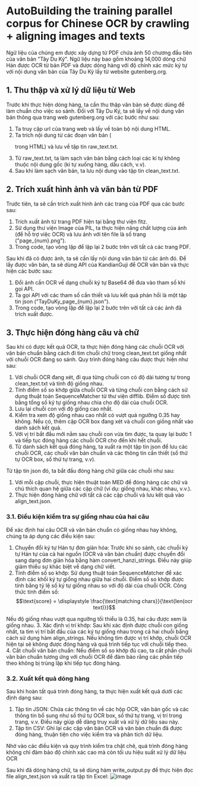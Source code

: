 # AutoBuilding the training parallel corpus for Chinese OCR by crawling + aligning images and texts

Ngữ liệu của chúng em được xây dựng từ PDF chứa ảnh 50 chương đầu tiên của văn bản "Tây Du Ký". Ngữ liệu này bao gồm khoảng 14,000 dòng chữ Hán được OCR từ bản PDF và được dóng hàng với độ chính xác mức ký tự với nội dung văn bản của Tây Du Ký lấy từ website gutenberg.org.

## **1. Thu thập và xử lý dữ liệu từ Web**
Trước khi thực hiện dóng hàng, ta cần thu thập văn bản sẽ được dùng để làm chuẩn cho việc so sánh. Đối với Tây Du Ký, ta sẽ lấy về nội dung văn bản thông qua trang web gutenberg.org với các bước như sau:
1. Ta truy cập url của trang web và lấy về toàn bộ nội dung HTML.
2. Ta trích nội dung từ các đoạn văn bản (<p> trong HTML) và lưu về tập tin raw_text.txt.
3. Từ raw_text.txt, ta làm sạch văn bản bằng cách loại các kí tự không thuộc nội dung gốc (kí tự xuống hàng, dấu cách, v.v).
4. Sau khi làm sạch văn bản, ta lưu nội dung vào tập tin clean_text.txt.

## **2. Trích xuất hình ảnh và văn bản từ PDF**
Trước tiên, ta sẽ cần trích xuất hình ảnh các trang của PDF qua các bước sau:
1. Trích xuất ảnh từ trang PDF hiện tại bằng thư viện fitz.
2. Sử dụng thư viện Image của PIL, ta thực hiện nâng chất lượng của ảnh (để hỗ trợ việc OCR) và lưu ảnh với tên file là số trang ("page_{num}.png").
3. Trong code, tạo vòng lặp để lặp lại 2 bước trên với tất cả các trang PDF.

Sau khi đã có được ảnh, ta sẽ cần lấy nội dung văn bản từ các ảnh đó. Để lấy được văn bản, ta sẽ dùng API của KandianGuji để OCR văn bản và thực hiện các bước sau:
1. Đổi ảnh cần OCR về dạng chuỗi ký tự Base64 để đưa vào tham số khi gọi API.
2. Ta gọi API với các tham số cần thiết và lưu kết quả phản hồi là một tập tin json ("TayDuKy_page_{num}.json").
3. Trong code, tạo vòng lặp để lặp lại 2 bước trên với tất cả các ảnh đã trích xuất được.

## **3. Thực hiện đóng hàng câu và chữ**
Sau khi có được kết quả OCR, ta thực hiện đóng hàng các chuỗi OCR với văn bản chuẩn bằng cách đi tìm chuỗi chữ trong clean_text.txt giống nhất với chuỗi OCR đang so sánh. Quy trình đóng hàng câu được thực hiện
như sau:
1. Với chuỗi OCR đang xét, đi qua từng chuỗi con có độ dài tương tự trong clean_text.txt và tính độ giống nhau.
2. Tính điểm số so khớp giữa chuỗi OCR và từng chuỗi con bằng cách sử dụng thuật toán SequenceMatcher từ thư viện difflib. Điểm số được tính bằng tổng số ký tự giống nhau chia cho độ dài của chuỗi OCR.
3. Lưu lại chuỗi con với độ giống cao nhất.
4. Kiểm tra xem độ giống nhau cao nhất có vượt quá ngưỡng 0.35 hay không. Nếu có, thêm cặp OCR box đang xét và chuỗi con giống nhất vào danh sách kết quả.
5. Với vị trí bắt đầu mới nằm sau chuỗi con vừa tìm được, ta quay lại bước 1 và tiếp tục đóng hàng các chuỗi OCR cho đến khi hết chuỗi.
6. Từ danh sách kết quả đóng hàng, ta xuất ra một tập tin json để lưu các chuỗi OCR, các chuỗi văn bản chuẩn và các thông tin cần thiết (số thứ tự OCR box, số thứ tự trang, v.v).

Từ tập tin json đó, ta bắt đầu đóng hàng chữ giữa các chuỗi như sau:
1. Với mỗi cặp chuỗi, thực hiện thuật toán MED để đóng hàng các chữ và chú thích quan hệ giữa các cặp chữ (ví dụ: giống nhau, khác nhau, v.v.).
2. Thực hiện đóng hàng chữ với tất cả các cặp chuỗi và lưu kết quả vào align_text.json.

### **3.1. Điều kiện kiểm tra sự giống nhau của hai câu**
Để xác định hai câu OCR và văn bản chuẩn có giống nhau hay không, chúng ta áp dụng các điều kiện sau:
1. Chuyển đổi ký tự Hán tự đơn giản hóa: Trước khi so sánh, các chuỗi ký tự Hán tự của cả hai nguồn (OCR và văn bản chuẩn) được chuyển đổi sang dạng đơn giản hóa bằng hàm convert_hanzi_strings. Điều này giúp giảm thiểu sự khác biệt về dạng chữ viết.
2. Tính điểm số so khớp: Sử dụng thuật toán SequenceMatcher để xác định các khối ký tự giống nhau giữa hai chuỗi. Điểm số so khớp được tính bằng tỷ lệ số ký tự giống nhau so với độ dài của chuỗi OCR. Công thức tính điểm số: $$\text{score} = \displaystyle \frac{\text{matching chars}}{\text{len(ocr text)}}$$

Nếu độ giống nhau vượt qua ngưỡng tối thiểu là 0.35, hai câu được xem là giống nhau.
3. Xác định vị trí khớp: Sau khi xác định được chuỗi con giống nhất, ta tìm vị trí bắt đầu của các ký tự giống nhau trong cả hai chuỗi bằng cách sử dụng hàm align_strings. Nếu không tìm được vị trí khớp, chuỗi OCR hiện tại sẽ không được đóng hàng và quá trình tiếp tục với chuỗi tiếp theo.
4. Cắt chuỗi văn bản chuẩn: Nếu điểm số so khớp đủ cao, ta cắt phần chuỗi văn bản chuẩn tương ứng với chuỗi OCR để đảm bảo rằng các phần tiếp theo không bị trùng lặp khi tiếp tục đóng hàng.
### **3.2. Xuất kết quả dóng hàng**
Sau khi hoàn tất quá trình đóng hàng, ta thực hiện xuất kết quả dưới các định dạng sau:
1. Tập tin JSON: Chứa các thông tin về các hộp OCR, văn bản gốc và các thông tin bổ sung như số thứ tự OCR box, số thứ tự trang, vị trí trong trang, v.v. Điều này giúp dễ dàng truy xuất và xử lý dữ liệu sau này.
2. Tập tin CSV: Ghi lại các cặp văn bản OCR và văn bản chuẩn đã được đóng hàng, thuận tiện cho việc kiểm tra và phân tích dữ liệu.

Nhờ vào các điều kiện và quy trình kiểm tra chặt chẽ, quá trình đóng hàng không chỉ đảm bảo độ chính xác cao mà còn tối ưu hiệu suất xử lý dữ liệu OCR

Sau khi đã dóng hàng chữ, ta sẽ dùng hàm write_output.py để thực hiện đọc file align_text.json và xuất ra tập tin Excel:
![image](https://github.com/user-attachments/assets/d00c2202-99b4-444b-b0d2-0a3f9132c768)
